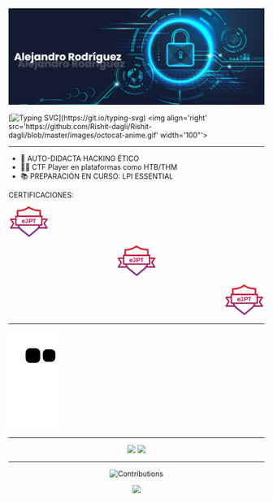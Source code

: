 <!--<img align='left' src="https://media.giphy.com/media/hvRJCLFzcasrR4ia7z/giphy.gif" width="50" >-->
<img src="https://github.com/ARMoreno99/ARMoreno99/blob/main/banner.png" >

  [![Typing SVG](https://readme-typing-svg.herokuapp.com?color=%2307F728&lines=%C2%A1BIENVENIDO++A+MI+GITHUB!)](https://git.io/typing-svg)
  <img align='right' src='https://github.com/Rishit-dagli/Rishit-dagli/blob/master/images/octocat-anime.gif' width='100"'>
  
----------------------------------------------

<p align = "left">
 
 - 📕 AUTO-DIDACTA HACKING ÉTICO
 - 👨‍💻 CTF Player en plataformas como HTB/THM
 - 📚 PREPARACIÓN EN CURSO: LPI ESSENTIAL
</p>

<p>
  CERTIFICACIONES:
  <p align = "left">
    <img src="https://github.com/ARMoreno99/ARMoreno99/blob/main/eJPT.png" width="80px" height="60px" />
</p>
<p align = "center">
    <img src="https://github.com/ARMoreno99/ARMoreno99/blob/main/eJPT.png" width="80px" height="60px" />
</p>
<p align = "right">
    <img src="https://github.com/ARMoreno99/ARMoreno99/blob/main/eJPT.png" width="80px" height="60px" />
</p>

----------------------------------------------

![Snake animation](https://github.com/rafaballerini/rafaballerini/blob/output/github-contribution-grid-snake.svg)

----------------------------------------------

<p align = "center">
   <a href="https://www.linkedin.com/in/alerodriguezm99" target="_blank"><img src="https://img.shields.io/badge/-LinkedIn-%230077B5?style=for-the-badge&logo=linkedin&logoColor=white" target="_blank"></a> 
   <a href="https://alerodriguezm99.gitbook.io/blog-hacking/" target="_blank"><img src="https://img.shields.io/badge/-gitbook-%230077B5?style=for-the-badge&logo=gitbook&logoColor=white" target="_blank"></a>  
</p>
 
----------------------------------------------

<p align = "center">
  <img src="https://raw.githubusercontent.com/nilfalse/nilfalse/master/contributions.gif" alt="Contributions" width="800px" height="112px" />
</p>



<p align = "center">
  <img src="https://raw.githubusercontent.com/saadeghi/saadeghi/master/dino.gif" />
</p>
